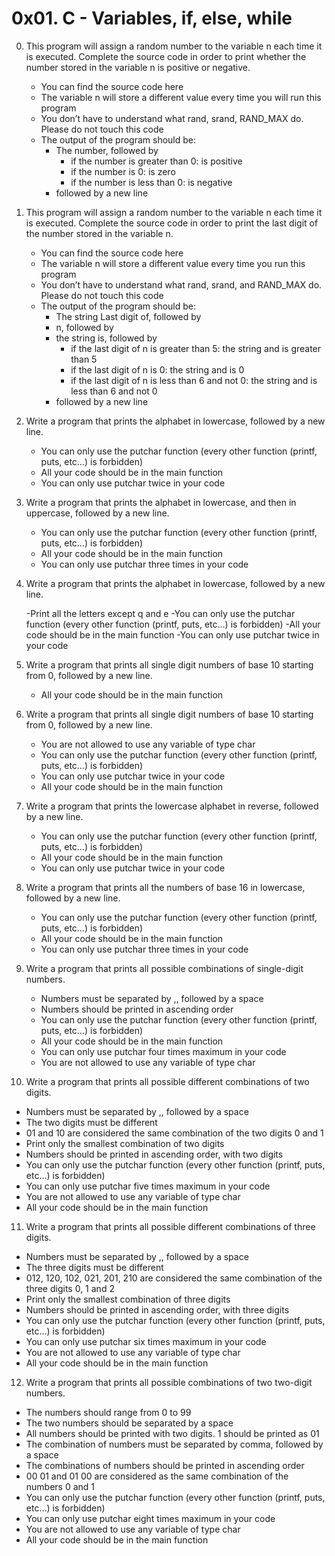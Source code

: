 # 0x01. C - Variables, if, else, while
0) This program will assign a random number to the variable n each time it is executed. Complete the source code in order to print whether the number stored in the variable n is positive or negative.

   - You can find the source code here
   - The variable n will store a different value every time you will run this program
   - You don’t have to understand what rand, srand, RAND_MAX do. Please do not touch this code
   - The output of the program should be:
       - The number, followed by
           - if the number is greater than 0: is positive
           - if the number is 0: is zero
           - if the number is less than 0: is negative
       - followed by a new line

1) This program will assign a random number to the variable n each time it is executed. Complete the source code in order to print the last digit of the number stored in the variable n.

   - You can find the source code here
   - The variable n will store a different value every time you run this program
   - You don’t have to understand what rand, srand, and RAND_MAX do. Please do not touch this code
   - The output of the program should be:
       - The string Last digit of, followed by
       - n, followed by
       - the string is, followed by
           - if the last digit of n is greater than 5: the string and is greater than 5
           - if the last digit of n is 0: the string and is 0
           - if the last digit of n is less than 6 and not 0: the string and is less than 6 and not 0
       - followed by a new line

2) Write a program that prints the alphabet in lowercase, followed by a new line.

   - You can only use the putchar function (every other function (printf, puts, etc…) is forbidden)
   - All your code should be in the main function
   - You can only use putchar twice in your code

3) Write a program that prints the alphabet in lowercase, and then in uppercase, followed by a new line.

   - You can only use the putchar function (every other function (printf, puts, etc…) is forbidden)
   - All your code should be in the main function
   - You can only use putchar three times in your code

4) Write a program that prints the alphabet in lowercase, followed by a new line.

    -Print all the letters except q and e
    -You can only use the putchar function (every other function (printf, puts, etc…) is forbidden)
    -All your code should be in the main function
    -You can only use putchar twice in your code

5) Write a program that prints all single digit numbers of base 10 starting from 0, followed by a new line.

   - All your code should be in the main function

6) Write a program that prints all single digit numbers of base 10 starting from 0, followed by a new line.

   - You are not allowed to use any variable of type char
   - You can only use the putchar function (every other function (printf, puts, etc…) is forbidden)
   - You can only use putchar twice in your code
   - All your code should be in the main function

7) Write a program that prints the lowercase alphabet in reverse, followed by a new line.

   - You can only use the putchar function (every other function (printf, puts, etc…) is forbidden)
   - All your code should be in the main function
   - You can only use putchar twice in your code

8) Write a program that prints all the numbers of base 16 in lowercase, followed by a new line.

   - You can only use the putchar function (every other function (printf, puts, etc…) is forbidden)
   - All your code should be in the main function
   - You can only use putchar three times in your code

9) Write a program that prints all possible combinations of single-digit numbers.

   - Numbers must be separated by ,, followed by a space
   - Numbers should be printed in ascending order
   - You can only use the putchar function (every other function (printf, puts, etc…) is forbidden)
   - All your code should be in the main function
   - You can only use putchar four times maximum in your code
   - You are not allowed to use any variable of type char

10) Write a program that prints all possible different combinations of two digits.

   - Numbers must be separated by ,, followed by a space
   - The two digits must be different
   - 01 and 10 are considered the same combination of the two digits 0 and 1
   - Print only the smallest combination of two digits
   - Numbers should be printed in ascending order, with two digits
   - You can only use the putchar function (every other function (printf, puts, etc…) is forbidden)
   - You can only use putchar five times maximum in your code
   - You are not allowed to use any variable of type char
   - All your code should be in the main function

11) Write a program that prints all possible different combinations of three digits.

   - Numbers must be separated by ,, followed by a space
   - The three digits must be different
   - 012, 120, 102, 021, 201, 210 are considered the same combination of the three digits 0, 1 and 2
   - Print only the smallest combination of three digits
   - Numbers should be printed in ascending order, with three digits
   - You can only use the putchar function (every other function (printf, puts, etc…) is forbidden)
   - You can only use putchar six times maximum in your code
   - You are not allowed to use any variable of type char
   - All your code should be in the main function

12) Write a program that prints all possible combinations of two two-digit numbers.

   - The numbers should range from 0 to 99
   - The two numbers should be separated by a space
   - All numbers should be printed with two digits. 1 should be printed as 01
   - The combination of numbers must be separated by comma, followed by a space
   - The combinations of numbers should be printed in ascending order
   - 00 01 and 01 00 are considered as the same combination of the numbers 0 and 1
   - You can only use the putchar function (every other function (printf, puts, etc…) is forbidden)
   - You can only use putchar eight times maximum in your code
   - You are not allowed to use any variable of type char
   - All your code should be in the main function


